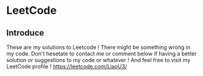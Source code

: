 # LeetCode
## Introduce
These are my solutions to Leetcode !
There might be something wrong in my code. 
Don't hesetate to contact me or comment below if having a better solution or suggestions to my code or whatever !
And feel free to visit my LeetCode profile !
https://leetcode.com/LiaoU3/
